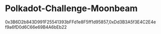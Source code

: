 # Polkadot-Challenge-Moonbeam

0x3B6D2b843D991F25541393bFFd1e8F5ff1d95857,0xDd3B3A5f3E4C2E4ef9a6fD0d6C66e69B4A6bEb22
